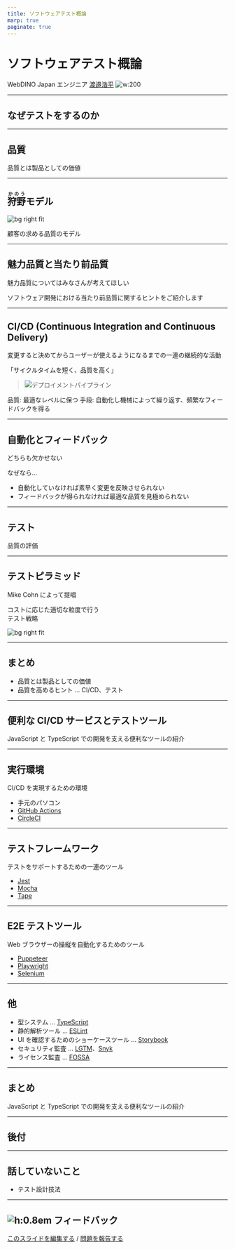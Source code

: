 ```yaml
---
title: ソフトウェアテスト概論
marp: true
paginate: true
---
```


# ソフトウェアテスト概論

WebDINO Japan エンジニア
[渡邉浩平](https://github.com/kou029w)
![w:200](https://github.com/kou029w.png)

---

## なぜテストをするのか

---

## 品質

品質とは製品としての価値

---

## <ruby>狩野<rp> (</rp><rt>かのう</rt><rp>)</rp></ruby>モデル

![bg right fit](https://www.juse.or.jp/departmental/point02/img/img08.jpg)

顧客の求める品質のモデル

<!-- _footer: 図の出典: [狩野モデルと商品企画：部門別スキル - 品質管理なら日本科学技術連盟](https://www.juse.or.jp/departmental/point02/08.html) -->

---

## 魅力品質と当たり前品質

魅力品質についてはみなさんが考えてほしい

ソフトウェア開発における当たり前品質に関するヒントをご紹介します

---

## CI/CD (Continuous Integration and Continuous Delivery)

変更すると決めてからユーザーが使えるようになるまでの一連の継続的な活動

「サイクルタイムを短く、品質を高く」

> ![デプロイメントパイプライン](https://i.gyazo.com/96475ee59df81cb75a2e5ca53cba5758.png)

<!-- _footer: 図の出典: David Farley, Jez Humble, 和智 右桂, 高木 正弘 (2017)「継続的デリバリー」 -->

品質: 最適なレベルに保つ
手段: 自動化し機械によって繰り返す、頻繁なフィードバックを得る

---

## 自動化とフィードバック

どちらも欠かせない

なぜなら…

- 自動化していなければ素早く変更を反映させられない
- フィードバックが得られなければ最適な品質を見極められない

---

## テスト

品質の評価

---

## テストピラミッド

Mike Cohn によって提唱

コストに応じた適切な粒度で行う\
テスト戦略

![bg right fit](https://i.gyazo.com/dd948eed8f6c94e7821c92b65e38c960.png)

<!-- _footer: 参考文献: Mike Cohn (2009) "Succeeding With Agile" -->

---

## まとめ

- 品質とは製品としての価値
- 品質を高めるヒント … CI/CD、テスト

---

## 便利な CI/CD サービスとテストツール

JavaScript と TypeScript での開発を支える便利なツールの紹介

---

## 実行環境

CI/CD を実現するための環境

- 手元のパソコン
- [GitHub Actions](https://github.co.jp/features/actions)
- [CircleCI](https://circleci.com/ja/)

---

## テストフレームワーク

テストをサポートするための一連のツール

- [Jest](https://jestjs.io/ja/)
- [Mocha](https://mochajs.org/)
- [Tape](https://github.com/substack/tape)

---

## E2E テストツール

Web ブラウザーの操縦を自動化するためのツール

- [Puppeteer](https://pptr.dev/)
- [Playwright](https://playwright.dev/)
- [Selenium](https://www.selenium.dev/selenium/docs/api/javascript/index.html)

---

## 他

- 型システム … [TypeScript](https://www.typescriptlang.org/)
- 静的解析ツール … [ESLint](https://eslint.org/)
- UI を確認するためのショーケースツール … [Storybook](https://storybook.js.org/)
- セキュリティ監査 … [LGTM](https://lgtm.com/)、[Snyk](https://snyk.io/)
- ライセンス監査 … [FOSSA](https://fossa.com/)

---

## まとめ

JavaScript と TypeScript での開発を支える便利なツールの紹介

---

## 後付

---

## 話していないこと

- テスト設計技法

---

## ![h:0.8em][github.svg] フィードバック

[このスライドを編集する](https://github.com/kou029w/intro-to-software-testing/edit/main/README.md) / [問題を報告する](https://github.com/kou029w/intro-to-software-testing/issues/new)

[github.svg]: https://cdnjs.cloudflare.com/ajax/libs/simple-icons/5.7.0/github.svg
